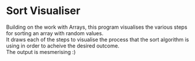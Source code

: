 # Sort Visualiser
Building on the work with Arrays, this program visualises the various steps for sorting an array with random values.  
It draws each of the steps to visualise the process that the sort algorithm is using in order to acheive the desired outcome.  
The output is mesmerising :)
